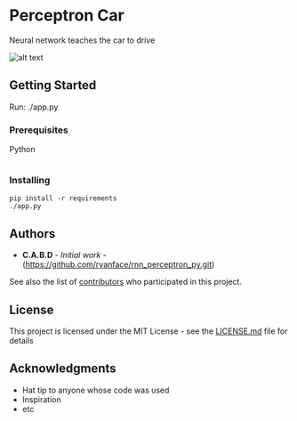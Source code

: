 # Perceptron Car

Neural network teaches the car to drive

![alt text](https://github.com/ryanface/rnn_perceptron_py/blob/master/game.png)


## Getting Started

Run: ./app.py

### Prerequisites

Python 

```

```

### Installing

```
pip install -r requirements
./app.py
```

## Authors

* **C.A.B.D** - *Initial work* - (https://github.com/ryanface/rnn_perceptron_py.git)

See also the list of [contributors](https://github.com/ryanface/rnn_perceptron_py.git) who participated in this project.

## License

This project is licensed under the MIT License - see the [LICENSE.md](LICENSE.md) file for details

## Acknowledgments

* Hat tip to anyone whose code was used
* Inspiration
* etc

